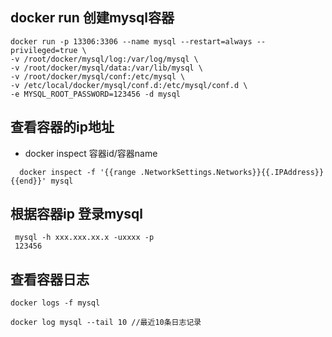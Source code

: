 
## docker run 创建mysql容器
  
  ```
  docker run -p 13306:3306 --name mysql --restart=always --privileged=true \
  -v /root/docker/mysql/log:/var/log/mysql \
  -v /root/docker/mysql/data:/var/lib/mysql \
  -v /root/docker/mysql/conf:/etc/mysql \
  -v /etc/local/docker/mysql/conf.d:/etc/mysql/conf.d \
  -e MYSQL_ROOT_PASSWORD=123456 -d mysql
  ```

## 查看容器的ip地址
 - docker inspect 容器id/容器name
  ```
    docker inspect -f '{{range .NetworkSettings.Networks}}{{.IPAddress}}{{end}}' mysql
  ```
## 根据容器ip 登录mysql
```
 mysql -h xxx.xxx.xx.x -uxxxx -p
 123456
```

## 查看容器日志
```
docker logs -f mysql

docker log mysql --tail 10 //最近10条日志记录
```